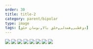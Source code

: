 ```yaml
---
order: 30
title: title-2
category: parent/bipolar
type: image
tags: [دوقطبی,همدلی,خلق بالا,نوسان خلق]
---
```


![](../../static/images/bipolar-empathy-1.webp)
![](../../static/images/bipolar-empathy-2.webp)
![](../../static/images/bipolar-empathy-3.webp)
![](../../static/images/bipolar-empathy-4.webp)
![](../../static/images/bipolar-empathy-5.webp)
![](../../static/images/bipolar-empathy-6.webp)
![](../../static/images/bipolar-empathy-7.webp)
![](../../static/images/bipolar-empathy-8.webp)